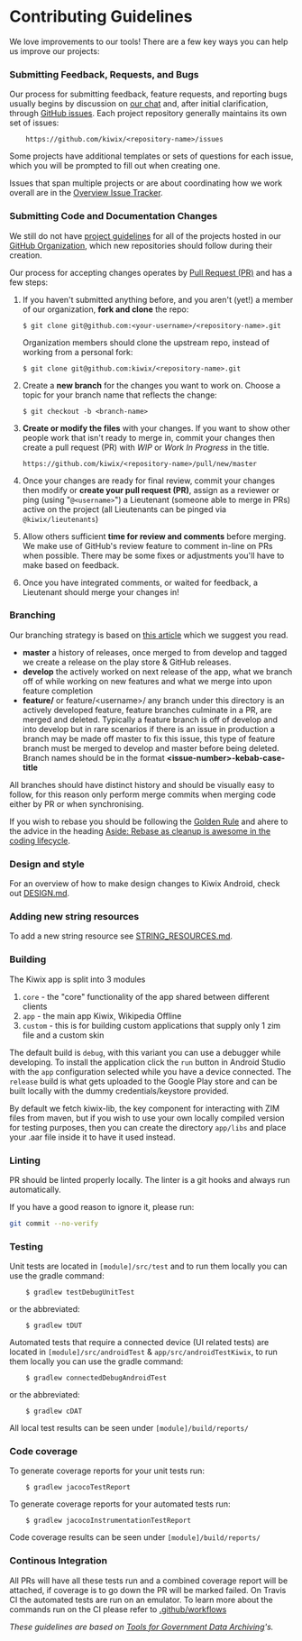 # Contributing Guidelines

We love improvements to our tools! There are a few key ways you can help us improve our projects:

### Submitting Feedback, Requests, and Bugs

Our process for submitting feedback, feature requests, and reporting bugs usually begins by discussion on [our chat](http://wiki.kiwix.org/wiki/Communication#Chat) and, after initial clarification, through [GitHub issues](https://help.github.com/articles/about-issues/). Each project repository generally maintains its own set of issues:

        https://github.com/kiwix/<repository-name>/issues

Some projects have additional templates or sets of questions for each issue, which you will be prompted to fill out when creating one.

Issues that span multiple projects or are about coordinating how we work overall are in the [Overview Issue Tracker](https://github.com/kiwix/overview/issues).

### Submitting Code and Documentation Changes

We still do not have [project guidelines](./guidelines/project_guidelines.md) for all of the projects hosted in our [GitHub Organization](https://github.com/kiwix), which new repositories should follow during their creation.

Our process for accepting changes operates by [Pull Request (PR)](https://help.github.com/articles/about-pull-requests/) and has a few steps:

1.  If you haven't submitted anything before, and you aren't (yet!) a member of our organization, **fork and clone** the repo:

        $ git clone git@github.com:<your-username>/<repository-name>.git

    Organization members should clone the upstream repo, instead of working from a personal fork:

        $ git clone git@github.com:kiwix/<repository-name>.git

1.  Create a **new branch** for the changes you want to work on. Choose a topic for your branch name that reflects the change:

        $ git checkout -b <branch-name>

1.  **Create or modify the files** with your changes. If you want to show other people work that isn't ready to merge in, commit your changes then create a pull request (PR) with _WIP_ or _Work In Progress_ in the title.

        https://github.com/kiwix/<repository-name>/pull/new/master

1.  Once your changes are ready for final review, commit your changes then modify or **create your pull request (PR)**, assign as a reviewer or ping (using "`@<username>`") a Lieutenant (someone able to merge in PRs) active on the project (all Lieutenants can be pinged via `@kiwix/lieutenants`)

1.  Allow others sufficient **time for review and comments** before merging. We make use of GitHub's review feature to comment in-line on PRs when possible. There may be some fixes or adjustments you'll have to make based on feedback.

1.  Once you have integrated comments, or waited for feedback, a Lieutenant should merge your changes in!

### Branching

Our branching strategy is based on [this article](https://nvie.com/posts/a-successful-git-branching-model/) which we suggest you read.

+ **master** a history of releases, once merged to from develop and tagged we create a release on the play store & GitHub releases.
+ **develop**  the actively worked on next release of the app, what we branch off of while working on new features and what we merge into upon feature completion
+ **feature/** or feature/\<username\>/ any branch under this directory is an actively developed feature, feature branches culminate in a PR, are merged and deleted.
 Typically a feature branch is off of develop and into develop but in rare scenarios if there is an issue in production a branch may be made off master to fix this issue, this type of feature branch must be merged to develop and master before being deleted.
Branch names should be in the format **\<issue-number\>-kebab-case-title**

All branches should have distinct history and should be visually easy to follow, for this reason only perform merge commits when merging code either by PR or when synchronising.

If you wish to rebase you should be following the [Golden Rule](https://www.atlassian.com/git/tutorials/merging-vs-rebasing#the-golden-rule-of-rebasing) and ahere to the advice in the heading [Aside: Rebase as cleanup is awesome in the coding lifecycle](https://www.atlassian.com/git/articles/git-team-workflows-merge-or-rebase).

### Design and style

For an overview of how to make design changes to Kiwix Android, check out [DESIGN.md](https://github.com/kiwix/kiwix-android/blob/develop/DESIGN.md).

### Adding new string resources

To add a new string resource see [STRING_RESOURCES.md](https://github.com/kiwix/kiwix-android/blob/develop/STRING_RESOURCES.md).

### Building

The Kiwix app is split into 3 modules
1. `core` - the "core" functionality of the app shared between different clients
1. `app` - the main app Kiwix, Wikipedia Offline
1. `custom` - this is for building custom applications that supply only 1 zim file and a custom skin

The default build is `debug`, with this variant you can use a debugger while developing. To install the application click the `run` button in Android Studio with the `app` configuration selected while you have a device connected. The `release` build is what gets uploaded to the Google Play store and can be built locally with the dummy credentials/keystore provided.

By default we fetch kiwix-lib, the key component for interacting with ZIM files from maven, but if you wish to use your own locally compiled version for testing purposes, then you can create the directory `app/libs` and place your .aar file inside it to have it used instead.

### Linting

PR should be linted properly locally. The linter is a git hooks and always run automatically.

If you have a good reason to ignore it, please run:
```bash
git commit --no-verify
```

### Testing

Unit tests are located in `[module]/src/test` and to run them locally you
can use the gradle command:

        $ gradlew testDebugUnitTest

or the abbreviated:

        $ gradlew tDUT

Automated tests that require a connected device (UI related tests) are located in `[module]/src/androidTest` & `app/src/androidTestKiwix`, to run them locally you can use the gradle command:

        $ gradlew connectedDebugAndroidTest

or the abbreviated:


        $ gradlew cDAT

All local test results can be seen under `[module]/build/reports/`

### Code coverage

To generate coverage reports for your unit tests run:

        $ gradlew jacocoTestReport

To generate coverage reports for your automated tests run:

        $ gradlew jacocoInstrumentationTestReport

Code coverage results can be seen under `[module]/build/reports/`

### Continous Integration

All PRs will have all these tests run and a combined coverage report will be attached, if coverage is to go down the PR will be marked failed. On Travis CI the automated tests are run on an emulator. To
learn more about the commands run on the CI please refer to [.github/workflows](https://github.com/kiwix/kiwix-android/tree/develop/.github/workflows)


_These guidelines are based on [Tools for Government Data Archiving](https://github.com/edgi-govdata-archiving/overview/blob/master/CONTRIBUTING.md)'s._
